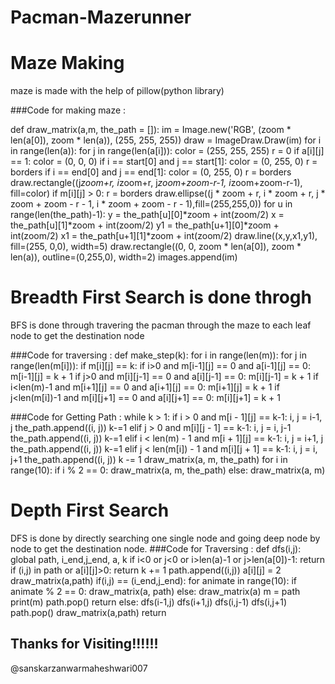 # Pacman-Mazerunner

# Maze Making

maze is made with the help of pillow(python library)

###Code for making maze :

def draw_matrix(a,m, the_path = []):
    im = Image.new('RGB', (zoom * len(a[0]), zoom * len(a)), (255, 255, 255))
    draw = ImageDraw.Draw(im)
    for i in range(len(a)):
        for j in range(len(a[i])):
            color = (255, 255, 255)
            r = 0
            if a[i][j] == 1:
                color = (0, 0, 0)
            if i == start[0] and j == start[1]:
                color = (0, 255, 0)
                r = borders
            if i == end[0] and j == end[1]:
                color = (0, 255, 0)
                r = borders
            draw.rectangle((j*zoom+r, i*zoom+r, j*zoom+zoom-r-1, i*zoom+zoom-r-1), fill=color)
            if m[i][j] > 0:
                r = borders
                draw.ellipse((j * zoom + r, i * zoom + r, j * zoom + zoom - r - 1, i * zoom + zoom - r - 1),fill=(255,255,0))
    for u in range(len(the_path)-1):
        y = the_path[u][0]*zoom + int(zoom/2)
        x = the_path[u][1]*zoom + int(zoom/2)
        y1 = the_path[u+1][0]*zoom + int(zoom/2)
        x1 = the_path[u+1][1]*zoom + int(zoom/2)
        draw.line((x,y,x1,y1), fill=(255, 0,0), width=5)
    draw.rectangle((0, 0, zoom * len(a[0]), zoom * len(a)), outline=(0,255,0), width=2)
    images.append(im)


# Breadth First Search is done throgh

BFS is done through travering the pacman through the maze to each leaf node to get the destination node

###Code for traversing : 
def make_step(k):
  for i in range(len(m)):
    for j in range(len(m[i])):
      if m[i][j] == k:
        if i>0 and m[i-1][j] == 0 and a[i-1][j] == 0:
          m[i-1][j] = k + 1
        if j>0 and m[i][j-1] == 0 and a[i][j-1] == 0:
          m[i][j-1] = k + 1
        if i<len(m)-1 and m[i+1][j] == 0 and a[i+1][j] == 0:
          m[i+1][j] = k + 1
        if j<len(m[i])-1 and m[i][j+1] == 0 and a[i][j+1] == 0:
           m[i][j+1] = k + 1
           
###Code for Getting Path :
while k > 1:
  if i > 0 and m[i - 1][j] == k-1:
    i, j = i-1, j
    the_path.append((i, j))
    k-=1
  elif j > 0 and m[i][j - 1] == k-1:
    i, j = i, j-1
    the_path.append((i, j))
    k-=1
  elif i < len(m) - 1 and m[i + 1][j] == k-1:
    i, j = i+1, j
    the_path.append((i, j))
    k-=1
  elif j < len(m[i]) - 1 and m[i][j + 1] == k-1:
    i, j = i, j+1
    the_path.append((i, j))
    k -= 1
  draw_matrix(a, m, the_path)
for i in range(10):
    if i % 2 == 0:
        draw_matrix(a, m, the_path)
    else:
        draw_matrix(a, m)



# Depth First Search

DFS is done by directly searching one single node and going deep node by node to get the destination node.
###Code for Traversing :
def dfs(i,j):
    global path, i_end,j_end, a, k
    if i<0 or j<0 or i>len(a)-1 or j>len(a[0])-1:
        return
    if (i,j) in path or a[i][j]>0:
        return
    k += 1
    path.append((i,j))
    a[i][j] = 2
    draw_matrix(a,path)
    if(i,j) == (i_end,j_end):
        for animate in range(10):
            if animate % 2 == 0:
                draw_matrix(a, path)
            else:
                draw_matrix(a)
        m = path
        print(m)
        path.pop()
        return
    else:
        dfs(i-1,j)
        dfs(i+1,j)
        dfs(i,j-1)
        dfs(i,j+1)
    path.pop()
    draw_matrix(a,path)
    return

## Thanks for Visiting!!!!!!
@sanskarzanwarmaheshwari007